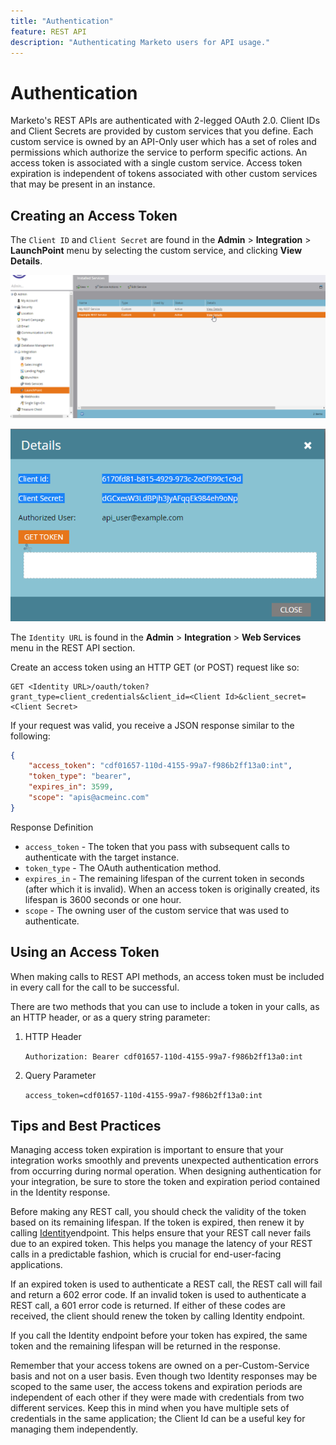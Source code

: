 ```yaml
---
title: "Authentication"
feature: REST API
description: "Authenticating Marketo users for API usage."
---
```


# Authentication

Marketo's REST APIs are authenticated with 2-legged OAuth 2.0. Client IDs and Client Secrets are provided by custom services that you define. Each custom service is owned by an API-Only user which has a set of roles and permissions which authorize the service to perform specific actions. An access token is associated with a single custom service. Access token expiration is independent of tokens associated with other custom services that may be present in an instance.

## Creating an Access Token

The `Client ID` and `Client Secret` are found in the **Admin** > **Integration** > **LaunchPoint** menu by selecting the custom service, and clicking **View Details**.

![Get REST Service Details](assets/authentication-service-view-details.png)

![Launchpoint Credentials](assets/admin-launchpoint-credentials.png)

The `Identity URL` is found in the **Admin** > **Integration** > **Web Services** menu in the REST API section.

Create an access token using an HTTP GET (or POST) request like so:

```
GET <Identity URL>/oauth/token?grant_type=client_credentials&client_id=<Client Id>&client_secret=<Client Secret>

```

If your request was valid, you receive a JSON response similar to the following:

```json
{
    "access_token": "cdf01657-110d-4155-99a7-f986b2ff13a0:int",
    "token_type": "bearer",
    "expires_in": 3599,
    "scope": "apis@acmeinc.com"
}
```

Response Definition

- `access_token` - The token that you pass with subsequent calls to authenticate with the target instance.
- `token_type` - The OAuth authentication method.
- `expires_in` - The remaining lifespan of the current token in seconds (after which it is invalid). When an access token is originally created, its lifespan is 3600 seconds or one hour.
- `scope` - The owning user of the custom service that was used to authenticate.

## Using an Access Token

When making calls to REST API methods, an access token must be included in every call for the call to be successful.

There are two methods that you can use to include a token in your calls, as an HTTP header, or as a query string parameter:

1. HTTP Header

   `Authorization: Bearer cdf01657-110d-4155-99a7-f986b2ff13a0:int`

1. Query Parameter

   `access_token=cdf01657-110d-4155-99a7-f986b2ff13a0:int`

## Tips and Best Practices

Managing access token expiration is important to ensure that your integration works smoothly and prevents unexpected authentication errors from occurring during normal operation. When designing authentication for your integration, be sure to store the token and expiration period contained in the Identity response.

Before making any REST call, you should check the validity of the token based on its remaining lifespan. If the token is expired, then renew it by calling [Identity](https://developer.adobe.com/marketo-apis/api/identity/#tag/Identity/operation/identityUsingGET)endpoint. This helps ensure that your REST call never fails due to an expired token. This helps you manage the latency of your REST calls in a predictable fashion, which is crucial for end-user-facing applications.

If an expired token is used to authenticate a REST call, the REST call will fail and return a 602 error code. If an invalid token is used to authenticate a REST call, a 601 error code is returned. If either of these codes are received, the client should renew the token by calling Identity endpoint.

If you call the Identity endpoint before your token has expired, the same token and the remaining lifespan will be returned in the response.

Remember that your access tokens are owned on a per-Custom-Service basis and not on a user basis. Even though two Identity responses may be scoped to the same user, the access tokens and expiration periods are independent of each other if they were made with credentials from two different services. Keep this in mind when you have multiple sets of credentials in the same application; the Client Id can be a useful key for managing them independently.
